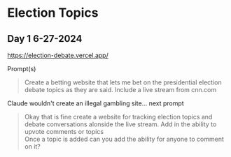 # Election Topics 
## Day 1 6-27-2024

https://election-debate.vercel.app/

Prompt(s)
> Create a betting website that lets me bet on the presidential election debate topics as they are said. Include a live stream from cnn.com

Claude wouldn't create an illegal gambling site... next prompt
> Okay that is fine create a website for tracking election topics and debate conversations alonside the live stream. Add in the ability to upvote comments or topics   
> Once a topic is added can you add the ability for anyone to comment on it?
